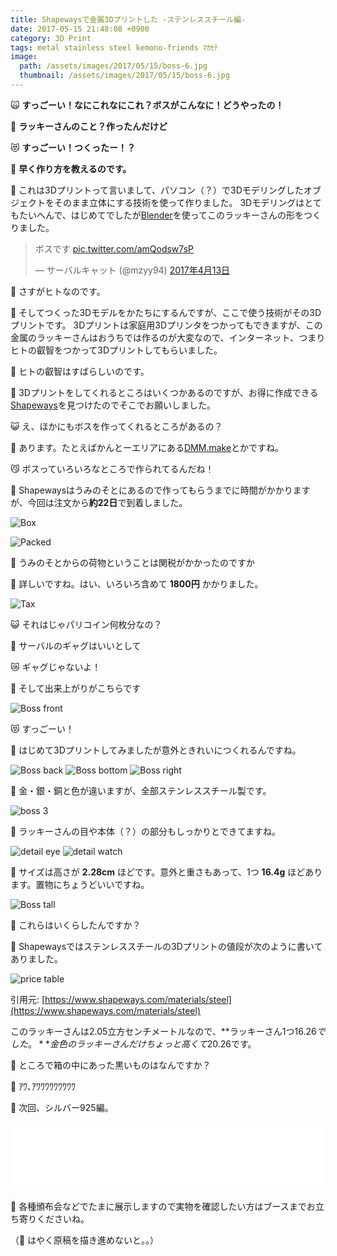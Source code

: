 ```yaml
---
title: Shapewaysで金属3Dプリントした -ステンレススチール編-
date: 2017-05-15 21:48:08 +0900
category: 3D Print
tags: metal stainless steel kemono-friends ﾏｶｾﾃ
image:
  path: /assets/images/2017/05/15/boss-6.jpg
  thumbnail: /assets/images/2017/05/15/boss-6.jpg
---
```


:scream_cat: **すっごーい！なにこれなにこれ？ボスがこんなに！どうやったの！**

:school_satchel: **ラッキーさんのこと？作ったんだけど**

:heart_eyes_cat: **すっごーい！つくったー！？**

:owl: **早く作り方を教えるのです。**

<!-- more -->

:school_satchel: これは3Dプリントって言いまして、パソコン（？）で3Dモデリングしたオブジェクトをそのまま立体にする技術を使って作りました。
3Dモデリングはとてもたいへんで、はじめてでしたが[Blender](https://www.blender.org/)を使ってこのラッキーさんの形をつくりました。

<blockquote class="twitter-tweet" data-lang="ja"><p lang="ja" dir="ltr">ボスです <a href="https://t.co/amQodsw7sP">pic.twitter.com/amQodsw7sP</a></p>&mdash; サーバルキャット (@mzyy94) <a href="https://twitter.com/mzyy94/status/852546881439662082">2017年4月13日</a></blockquote>
<script async src="//platform.twitter.com/widgets.js" charset="utf-8"></script>

:owl: さすがヒトなのです。

:school_satchel: そしてつくった3Dモデルをかたちにするんですが、ここで使う技術がその3Dプリントです。
3Dプリントは家庭用3Dプリンタをつかってもできますが、この金属のラッキーさんはおうちでは作るのが大変なので、インターネット、つまりヒトの叡智をつかって3Dプリントしてもらいました。

:owl: ヒトの叡智はすばらしいのです。

:school_satchel: 3Dプリントをしてくれるところはいくつかあるのですが、お得に作成できる[Shapeways](https://shapeways.com/)を見つけたのでそこでお願いしました。

:smiley_cat: え、ほかにもボスを作ってくれるところがあるの？

:school_satchel: あります。たとえばかんとーエリアにある[DMM.make](http://make.dmm.com/print/)とかですね。

:smirk_cat: ボスっていろいろなところで作られてるんだね！

:school_satchel: Shapewaysはうみのそとにあるので作ってもらうまでに時間がかかりますが、今回は注文から**約22日**で到着しました。

![Box](/assets/images/2017/05/15/box.jpg)

![Packed](/assets/images/2017/05/15/packed.jpg)

:owl: うみのそとからの荷物ということは関税がかかったのですか

:school_satchel: 詳しいですね。はい、いろいろ含めて **1800円** かかりました。

![Tax](/assets/images/2017/05/15/tax.jpg)

:smiley_cat: それはじゃパリコイン何枚分なの？

:owl: サーバルのギャグはいいとして

:crying_cat_face: ギャグじゃないよ！

:school_satchel: そして出来上がりがこちらです

![Boss front](/assets/images/2017/05/15/boss-front.jpg)

:heart_eyes_cat: すっごーい！

:school_satchel: はじめて3Dプリントしてみましたが意外ときれいにつくれるんですね。

![Boss back](/assets/images/2017/05/15/boss-back.jpg)
![Boss bottom](/assets/images/2017/05/15/boss-bottom.jpg)
![Boss right](/assets/images/2017/05/15/boss-right.jpg)

:school_satchel: 金・銀・銅と色が違いますが、全部ステンレススチール製です。

![boss 3](/assets/images/2017/05/15/boss-3.jpg)

:school_satchel: ラッキーさんの目や本体（？）の部分もしっかりとできてますね。

![detail eye](/assets/images/2017/05/15/eye.jpg)
![detail watch](/assets/images/2017/05/15/watch.jpg)

:school_satchel: サイズは高さが **2.28cm** ほどです。意外と重さもあって、1つ **16.4g** ほどあります。置物にちょうどいいですね。

![Boss tall](/assets/images/2017/05/15/boss-tall.jpg)

:owl: これらはいくらしたんですか？

:school_satchel: Shapewaysではステンレススチールの3Dプリントの値段が次のように書いてありました。

![price table](/assets/images/2017/05/15/price-table.png)

引用元: [https://www.shapeways.com/materials/steel](https://www.shapeways.com/materials/steel)

このラッキーさんは2.05立方センチメートルなので、**ラッキーさん1つ$16.26でした。**
金色のラッキーさんだけちょっと高くて$20.26です。

:owl: ところで箱の中にあった黒いものはなんですか？

:rotating_light: ｱﾜ､ｱﾜﾜﾜﾜﾜﾜﾜﾜﾜ

:penguin: 次回、シルバー925編。

<iframe src="//tools.applemusic.com/embed/v1/song/1198924326?country=jp&at=1l3v4mQ" height="110px" width="100%" frameborder="0"></iframe>

:womans_hat: 各種頒布会などでたまに展示しますので実物を確認したい方はブースまでお立ち寄りくださいね。

（:wolf: はやく原稿を描き進めないと。。）
